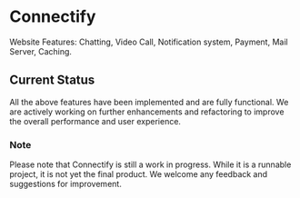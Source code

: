 # Connectify
Website Features: Chatting, Video Call, Notification system, Payment, Mail Server, Caching.

## Current Status

All the above features have been implemented and are fully functional. We are actively working on further enhancements and refactoring to improve the overall performance and user experience.

### Note

Please note that Connectify is still a work in progress. While it is a runnable project, it is not yet the final product. We welcome any feedback and suggestions for improvement.

